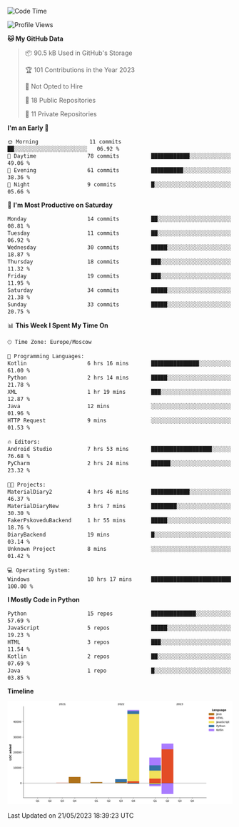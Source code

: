 <!--START_SECTION:waka-->
![Code Time](http://img.shields.io/badge/Code%20Time-99%20hrs%2020%20mins-blue)

![Profile Views](http://img.shields.io/badge/Profile%20Views-0-blue)

**🐱 My GitHub Data** 

> 📦 90.5 kB Used in GitHub's Storage 
 > 
> 🏆 101 Contributions in the Year 2023
 > 
> 🚫 Not Opted to Hire
 > 
> 📜 18 Public Repositories 
 > 
> 🔑 11 Private Repositories 
 > 
**I'm an Early 🐤** 

```text
🌞 Morning                11 commits          ██░░░░░░░░░░░░░░░░░░░░░░░   06.92 % 
🌆 Daytime                78 commits          ████████████░░░░░░░░░░░░░   49.06 % 
🌃 Evening                61 commits          ██████████░░░░░░░░░░░░░░░   38.36 % 
🌙 Night                  9 commits           █░░░░░░░░░░░░░░░░░░░░░░░░   05.66 % 
```
📅 **I'm Most Productive on Saturday** 

```text
Monday                   14 commits          ██░░░░░░░░░░░░░░░░░░░░░░░   08.81 % 
Tuesday                  11 commits          ██░░░░░░░░░░░░░░░░░░░░░░░   06.92 % 
Wednesday                30 commits          █████░░░░░░░░░░░░░░░░░░░░   18.87 % 
Thursday                 18 commits          ███░░░░░░░░░░░░░░░░░░░░░░   11.32 % 
Friday                   19 commits          ███░░░░░░░░░░░░░░░░░░░░░░   11.95 % 
Saturday                 34 commits          █████░░░░░░░░░░░░░░░░░░░░   21.38 % 
Sunday                   33 commits          █████░░░░░░░░░░░░░░░░░░░░   20.75 % 
```


📊 **This Week I Spent My Time On** 

```text
🕑︎ Time Zone: Europe/Moscow

💬 Programming Languages: 
Kotlin                   6 hrs 16 mins       ███████████████░░░░░░░░░░   61.00 % 
Python                   2 hrs 14 mins       █████░░░░░░░░░░░░░░░░░░░░   21.78 % 
XML                      1 hr 19 mins        ███░░░░░░░░░░░░░░░░░░░░░░   12.87 % 
Java                     12 mins             ░░░░░░░░░░░░░░░░░░░░░░░░░   01.96 % 
HTTP Request             9 mins              ░░░░░░░░░░░░░░░░░░░░░░░░░   01.53 % 

🔥 Editors: 
Android Studio           7 hrs 53 mins       ███████████████████░░░░░░   76.68 % 
PyCharm                  2 hrs 24 mins       ██████░░░░░░░░░░░░░░░░░░░   23.32 % 

🐱‍💻 Projects: 
MaterialDiary2           4 hrs 46 mins       ████████████░░░░░░░░░░░░░   46.37 % 
MaterialDiaryNew         3 hrs 7 mins        ████████░░░░░░░░░░░░░░░░░   30.30 % 
FakerPskoveduBackend     1 hr 55 mins        █████░░░░░░░░░░░░░░░░░░░░   18.76 % 
DiaryBackend             19 mins             █░░░░░░░░░░░░░░░░░░░░░░░░   03.14 % 
Unknown Project          8 mins              ░░░░░░░░░░░░░░░░░░░░░░░░░   01.42 % 

💻 Operating System: 
Windows                  10 hrs 17 mins      █████████████████████████   100.00 % 
```

**I Mostly Code in Python** 

```text
Python                   15 repos            ██████████████░░░░░░░░░░░   57.69 % 
JavaScript               5 repos             █████░░░░░░░░░░░░░░░░░░░░   19.23 % 
HTML                     3 repos             ███░░░░░░░░░░░░░░░░░░░░░░   11.54 % 
Kotlin                   2 repos             ██░░░░░░░░░░░░░░░░░░░░░░░   07.69 % 
Java                     1 repo              █░░░░░░░░░░░░░░░░░░░░░░░░   03.85 % 
```



**Timeline**

![Lines of Code chart](https://raw.githubusercontent.com/Adlemex/Adlemex/main/assets/bar_graph.png)


 Last Updated on 21/05/2023 18:39:23 UTC
<!--END_SECTION:waka-->

